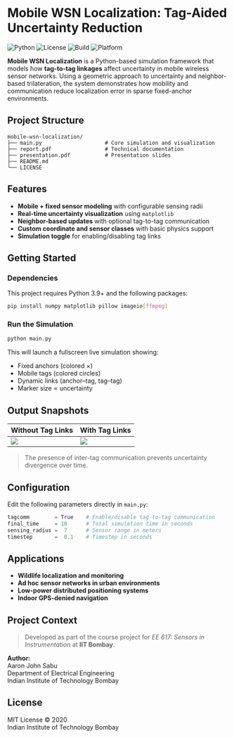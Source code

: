 # Mobile WSN Localization: Tag-Aided Uncertainty Reduction  
![Python](https://img.shields.io/badge/python-3.9+-blue?logo=python)
![License](https://img.shields.io/badge/license-MIT-green)
![Build](https://img.shields.io/badge/build-passing-brightgreen)
![Platform](https://img.shields.io/badge/platform-Matplotlib%20%7C%20NumPy-lightgrey)

**Mobile WSN Localization** is a Python-based simulation framework that models how **tag-to-tag linkages** affect uncertainty in mobile wireless sensor networks. Using a geometric approach to uncertainty and neighbor-based trilateration, the system demonstrates how mobility and communication reduce localization error in sparse fixed-anchor environments.

## Project Structure

```
mobile-wsn-localization/
├── main.py                    # Core simulation and visualization
├── report.pdf                 # Technical documentation
├── presentation.pdf           # Presentation slides
├── README.md
└── LICENSE
```

## Features

- **Mobile + fixed sensor modeling** with configurable sensing radii
- **Real-time uncertainty visualization** using `matplotlib`
- **Neighbor-based updates** with optional tag-to-tag communication
- **Custom coordinate and sensor classes** with basic physics support
- **Simulation toggle** for enabling/disabling tag links

## Getting Started

### Dependencies

This project requires Python 3.9+ and the following packages:

```bash
pip install numpy matplotlib pillow imageio[ffmpeg]
```

### Run the Simulation

```bash
python main.py
```

This will launch a fullscreen live simulation showing:
- Fixed anchors (colored ×)
- Mobile tags (colored circles)
- Dynamic links (anchor–tag, tag–tag)
- Marker size ∝ uncertainty

## Output Snapshots

| Without Tag Links | With Tag Links |
|-------------------|----------------|
| ![](./results/notaglinks/end.jpg) | ![](./results/taglinks/end.jpg) |

> The presence of inter-tag communication prevents uncertainty divergence over time.

## Configuration

Edit the following parameters directly in `main.py`:

```python
tagcomm        = True    # Enable/disable tag-to-tag communication
final_time     = 10      # Total simulation time in seconds
sensing_radius =  7      # Sensor range in meters
timestep       =  0.1    # Timestep in seconds
```

## Applications

- **Wildlife localization and monitoring**
- **Ad hoc sensor networks in urban environments**
- **Low-power distributed positioning systems**
- **Indoor GPS-denied navigation**

## Project Context

> Developed as part of the course project for *EE 617: Sensors in Instrumentation* at **IIT Bombay**.

**Author:**  
Aaron John Sabu  
Department of Electrical Engineering  
Indian Institute of Technology Bombay  

## License

MIT License © 2020  
Indian Institute of Technology Bombay